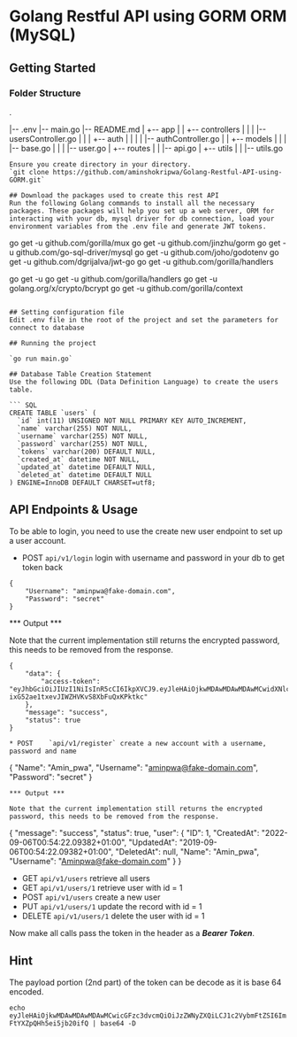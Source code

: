 # Golang Restful API using GORM ORM (MySQL)

## Getting Started

### Folder Structure
.

|-- .env
|-- main.go
|-- README.md
|   +-- app
|   |   +-- controllers
|   |   |   |-- usersController.go
|   |   |   +-- auth
|   |   |   |   |-- authController.go
|   |   +-- models
|   |   |   |-- base.go
|   |   |   |-- user.go
|   +-- routes
|   |  |-- api.go
|   +-- utils
|   |   |-- utils.go
```
Ensure you create directory in your directory.
`git clone https://github.com/aminshokripwa/Golang-Restful-API-using-GORM.git`

## Download the packages used to create this rest API
Run the following Golang commands to install all the necessary packages. These packages will help you set up a web server, ORM for interacting with your db, mysql driver for db connection, load your environment variables from the .env file and generate JWT tokens.

```
go get -u github.com/gorilla/mux
go get -u github.com/jinzhu/gorm
go get -u github.com/go-sql-driver/mysql
go get -u github.com/joho/godotenv
go get -u github.com/dgrijalva/jwt-go
go get -u github.com/gorilla/handlers

go get -u go get -u github.com/gorilla/handlers
go get -u golang.org/x/crypto/bcrypt
go get -u github.com/gorilla/context
```

## Setting configuration file
Edit .env file in the root of the project and set the parameters for connect to database

## Running the project

`go run main.go`

## Database Table Creation Statement
Use the following DDL (Data Definition Language) to create the users table.

``` SQL
CREATE TABLE `users` (
  `id` int(11) UNSIGNED NOT NULL PRIMARY KEY AUTO_INCREMENT,
  `name` varchar(255) NOT NULL,
  `username` varchar(255) NOT NULL,
  `password` varchar(255) NOT NULL,
  `tokens` varchar(200) DEFAULT NULL,
  `created_at` datetime NOT NULL,
  `updated_at` datetime DEFAULT NULL,
  `deleted_at` datetime DEFAULT NULL
) ENGINE=InnoDB DEFAULT CHARSET=utf8;
```

## API Endpoints & Usage

To be able to login, you need to use the create new user endpoint to set up a user account.

* POST    `api/v1/login` login with username and password in your db to get token back

```
{
	"Username": "aminpwa@fake-domain.com",
    "Password": "secret"
}
```
*** Output ***

Note that the current implementation still returns the encrypted password, this needs to be removed from the response.

```
{
    "data": {
        "access-token": "eyJhbGciOiJIUzI1NiIsInR5cCI6IkpXVCJ9.eyJleHAiOjkwMDAwMDAwMDAwMCwidXNlcm5hbWUiOiJhbWluLnB3YTFAZmFrZS1kb21haW4uY29tIn0.DIP2RmjA-ixG52ae1txevJIWZHVKvS8XbFuQxKPktkc"
    },
    "message": "success",
    "status": true
}

* POST    `api/v1/register` create a new account with a username, password and name

```
{
	"Name": "Amin_pwa",
	"Username": "aminpwa@fake-domain.com",
    "Password": "secret"
}
```
*** Output ***

Note that the current implementation still returns the encrypted password, this needs to be removed from the response.

```
{
    "message": "success",
    "status": true,
    "user": {
        "ID": 1,
        "CreatedAt": "2022-09-06T00:54:22.09382+01:00",
        "UpdatedAt": "2019-09-06T00:54:22.09382+01:00",
        "DeletedAt": null,
        "Name": "Amin_pwa",
        "Username": "Aminpwa@fake-domain.com"
    }
}

* GET     `api/v1/users` retrieve all users
* GET     `api/v1/users/1` retrieve user with id = 1
* POST    `api/v1/users` create a new user
* PUT     `api/v1/users/1` update the record with id = 1
* DELETE  `api/v1/users/1` delete the user with id = 1

Now make all calls pass the token in the header as a ***Bearer Token***.

## Hint

The payload portion (2nd part) of the token can be decode as it is base 64 encoded.

`echo eyJleHAiOjkwMDAwMDAwMDAwMCwicGFzc3dvcmQiOiJzZWNyZXQiLCJ1c2VybmFtZSI6ImFtYXZpQHh5ei5jb20ifQ | base64 -D`
